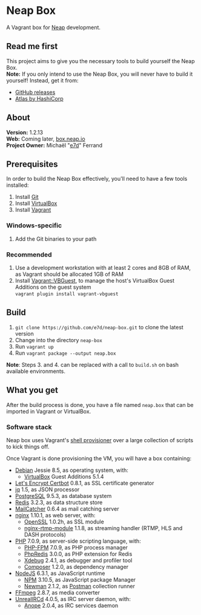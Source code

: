# Neap Box

A Vagrant box for [Neap](https://github.com/e7d/neap) development.

## Read me first

This project aims to give you the necessary tools to build yourself the Neap Box.  
**Note:** If you only intend to use the Neap Box, you will never have to build it yourself! Instead, get it from:
* [GitHub releases](https://github.com/e7d/neap-box/releases)
* [Atlas by HashiCorp](https://atlas.hashicorp.com/e7d/boxes/neap-box)

## About

**Version:** 1.2.13  
**Web:** Coming later, [box.neap.io](http://box.neap.io)  
**Project Owner:** Michaël "[e7d](https://github.com/e7d)" Ferrand

## Prerequisites

In order to build the Neap Box effectively, you'll need to have a few tools installed:

1. Install [Git](https://git-scm.com)
2. Install [VirtualBox](http://virtualbox.org)
3. Install [Vagrant](http://vagrantup.com)

### Windows-specific ###

1. Add the Git binaries to your path

### Recommended

1. Use a development workstation with at least 2 cores and 8GB of RAM, as Vagrant should be allocated 1GB of RAM
2. Install [Vagrant::VBGuest](https://github.com/dotless-de/vagrant-vbguest), to manage the host's VirtualBox Guest Additions on the guest system  
`vagrant plugin install vagrant-vbguest`

## Build ##

1. `git clone https://github.com/e7d/neap-box.git` to clone the latest version
2. Change into the directory `neap-box`
3. Run `vagrant up`
4. Run `vagrant package --output neap.box`

**Note**: Steps 3. and 4. can be replaced with a call to `build.sh` on bash available environments.

## What you get ##

After the build process is done, you have a file named `neap.box` that can be imported in Vagrant or VirtualBox.

### Software stack ###

Neap box uses Vagrant's [shell provisioner](https://docs.vagrantup.com/v2/provisioning/shell.html) over a large collection of scripts to kick things off.

Once Vagrant is done provisioning the VM, you will have a box containing:

* [Debian](https://www.debian.org/) Jessie 8.5, as operating system, with:
    * [VirtualBox](https://www.virtualbox.org/) Guest Additions 5.1.4
* [Let's Encrypt Certbot](https://certbot.eff.org/) 0.8.1, as SSL certificate generator
* [jq](https://stedolan.github.io/jq/) 1.5, as JSON processor
* [PostgreSQL](http://www.postgresql.org/) 9.5.3, as database system
* [Redis](http://redis.io/) 3.2.3, as data structure store
* [MailCatcher](https://mailcatcher.me/) 0.6.4 as mail catching server
* [nginx](http://nginx.org/) 1.10.1, as web server, with:
    * [OpenSSL](https://www.openssl.org/) 1.0.2h, as SSL module
    * [nginx-rtmp-module](https://github.com/arut/nginx-rtmp-module) 1.1.8, as streaming handler (RTMP, HLS and DASH protocols)
* [PHP](http://php.net/) 7.0.9, as server-side scripting language, with:
    * [PHP-FPM](http://php-fpm.org/) 7.0.9, as PHP process manager
    * [PhpRedis](https://github.com/phpredis/phpredis) 3.0.0, as PHP extension for Redis
    * [Xdebug](http://xdebug.org/) 2.4.1, as debugger and profiler tool
    * [Composer](https://getcomposer.org/) 1.2.0, as dependency manager
* [NodeJS](https://nodejs.org/) 6.3.1, as JavaScript runtime
    * [NPM](https://www.npmjs.com/) 3.10.5, as JavaScript package Manager
    * [Newman](https://github.com/postmanlabs/newman) 2.1.2, as [Postman](http://getpostman.com/) collection runner
* [FFmpeg](https://www.ffmpeg.org/) 2.8.7, as media converter
* [UnrealIRCd](https://www.unrealircd.org/) 4.0.5, as IRC server daemon, with:
    * [Anope](https://www.anope.org/) 2.0.4, as IRC services daemon
